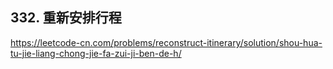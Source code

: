 ## 332. 重新安排行程

https://leetcode-cn.com/problems/reconstruct-itinerary/solution/shou-hua-tu-jie-liang-chong-jie-fa-zui-ji-ben-de-h/